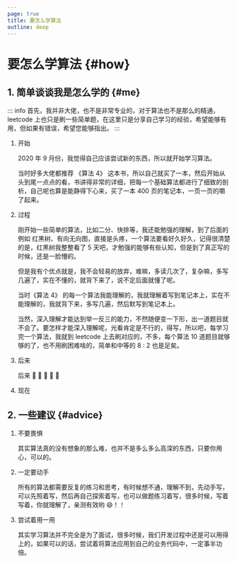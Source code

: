```yaml
---
page: true
title: 要怎么学算法
outline: deep
---
```


# 要怎么学算法 {#how}

## 1. 简单谈谈我是怎么学的 {#me}

::: info
首先，我并非大佬，也不是非常专业的，对于算法也不是那么的精通， leetcode 上也只是刷一些简单题，在这里只是分享自己学习的经验，希望能够有用，但如果有错误，希望您能够指出。
:::

1. 开始

   2020 年 9 月份，我觉得自己应该尝试新的东西，所以就开始学习算法。

   当时好多大佬都推荐 《算法 4》 这本书，所以自己就买了一本，然后开始从头到尾一点点的看，书讲得非常的详细，把每一个基础算法都进行了细致的剖析，自己呢也算是能静得下心来，买了一本 400 页的笔记本，一页一页的嚼了起来。

2. 过程

   刚开始一些简单的算法，比如二分、快排等，我还能勉强的理解，到了后面的例如 红黑树、有向无向图，直接是头疼，一个算法要看好久好久，记得很清楚的是，红黑树我整整看了 5 天吧，才勉强的能够有些认知，但是到了真正写的时候，还是一脸懵的。

   但是我有个优点就是，我不会轻易的放弃，难嘛，多读几次了，复杂嘛，多写几遍了，实在不懂的，就背下来了，说不定后面就懂了呢。

   当时《算法 4》 的每一个算法我能理解的，我就理解着写到笔记本上，实在不能理解的，我就背下来，多写几遍，然后默写到笔记本上。

   当然，深入理解才能达到举一反三的能力，不然随便变一下形，出一道题目就不会了。要怎样才能深入理解呢，光看肯定是不行的，得写，所以吧，每学习完一个算法，我就到 leetcode 上去刷对应的，不多，每个算法 10 道题目就够够的了，也不用刷困难啥的，简单和中等的 8 : 2 也是足矣。

3. 后来

   后来 :flight_departure: :flight_departure: :flight_departure: :flight_departure: :flight_departure:

4. 现在

## 2. 一些建议 {#advice}

1. 不要畏惧

   其实算法真的没有想象的那么难，也并不是多么多么高深的东西，只要你用心，可以的。

2. 一定要动手

   所有的算法都需要反复的练习和思考，有时候想不通，理解不到，先动手写，可以先照着写，然后再自己探索着写，也可以做题练习着写，很多时候，写着写着，你就理解了，亲测有效哟 😄！！

3. 尝试着用一用

   其实学习算法并不完全是为了面试，很多时候，我们开发过程中还是可以用得上的，如果可以的话，尝试着将算法应用到自己的业务代码中，一定事半功倍。
